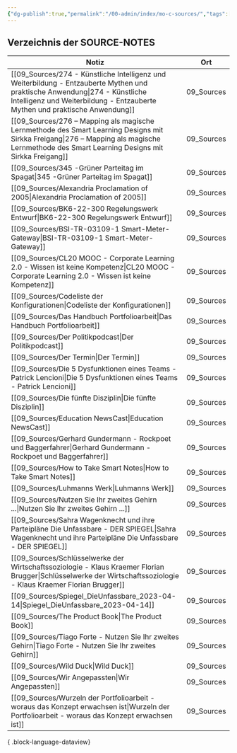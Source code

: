 ```yaml
---
{"dg-publish":true,"permalink":"/00-admin/index/mo-c-sources/","tags":["class/index"],"noteIcon":""}
---
```


 
## Verzeichnis der SOURCE-NOTES

| Notiz                                                                                                                                                                                                        | Ort        |
| ------------------------------------------------------------------------------------------------------------------------------------------------------------------------------------------------------------ | ---------- |
| [[09_Sources/274 - Künstliche Intelligenz und Weiterbildung - Entzauberte Mythen und praktische Anwendung\|274 - Künstliche Intelligenz und Weiterbildung - Entzauberte Mythen und praktische Anwendung]] | 09_Sources |
| [[09_Sources/276 – Mapping als magische Lernmethode des Smart Learning Designs mit Sirkka Freigang\|276 – Mapping als magische Lernmethode des Smart Learning Designs mit Sirkka Freigang]]               | 09_Sources |
| [[09_Sources/345 -Grüner Parteitag im Spagat\|345 -Grüner Parteitag im Spagat]]                                                                                                                           | 09_Sources |
| [[09_Sources/Alexandria Proclamation of 2005\|Alexandria Proclamation of 2005]]                                                                                                                           | 09_Sources |
| [[09_Sources/BK6-22-300 Regelungswerk Entwurf\|BK6-22-300 Regelungswerk Entwurf]]                                                                                                                         | 09_Sources |
| [[09_Sources/BSI-TR-03109-1 Smart-Meter-Gateway\|BSI-TR-03109-1 Smart-Meter-Gateway]]                                                                                                                     | 09_Sources |
| [[09_Sources/CL20 MOOC - Corporate Learning 2.0 - Wissen ist keine Kompetenz\|CL20 MOOC - Corporate Learning 2.0 - Wissen ist keine Kompetenz]]                                                           | 09_Sources |
| [[09_Sources/Codeliste der Konfigurationen\|Codeliste der Konfigurationen]]                                                                                                                               | 09_Sources |
| [[09_Sources/Das Handbuch Portfolioarbeit\|Das Handbuch Portfolioarbeit]]                                                                                                                                 | 09_Sources |
| [[09_Sources/Der Politikpodcast\|Der Politikpodcast]]                                                                                                                                                     | 09_Sources |
| [[09_Sources/Der Termin\|Der Termin]]                                                                                                                                                                     | 09_Sources |
| [[09_Sources/Die 5 Dysfunktionen eines Teams - Patrick Lencioni\|Die 5 Dysfunktionen eines Teams - Patrick Lencioni]]                                                                                     | 09_Sources |
| [[09_Sources/Die fünfte Disziplin\|Die fünfte Disziplin]]                                                                                                                                                 | 09_Sources |
| [[09_Sources/Education NewsCast\|Education NewsCast]]                                                                                                                                                     | 09_Sources |
| [[09_Sources/Gerhard Gundermann - Rockpoet und Baggerfahrer\|Gerhard Gundermann - Rockpoet und Baggerfahrer]]                                                                                             | 09_Sources |
| [[09_Sources/How to Take Smart Notes\|How to Take Smart Notes]]                                                                                                                                           | 09_Sources |
| [[09_Sources/Luhmanns Werk\|Luhmanns Werk]]                                                                                                                                                               | 09_Sources |
| [[09_Sources/Nutzen Sie Ihr zweites Gehirn ...\|Nutzen Sie Ihr zweites Gehirn ...]]                                                                                                                       | 09_Sources |
| [[09_Sources/Sahra Wagenknecht und ihre Parteipläne Die Unfassbare - DER SPIEGEL\|Sahra Wagenknecht und ihre Parteipläne Die Unfassbare - DER SPIEGEL]]                                                   | 09_Sources |
| [[09_Sources/Schlüsselwerke der Wirtschaftssoziologie - Klaus Kraemer Florian Brugger\|Schlüsselwerke der Wirtschaftssoziologie - Klaus Kraemer Florian Brugger]]                                         | 09_Sources |
| [[09_Sources/Spiegel_DieUnfassbare_2023-04-14\|Spiegel_DieUnfassbare_2023-04-14]]                                                                                                                         | 09_Sources |
| [[09_Sources/The Product Book\|The Product Book]]                                                                                                                                                         | 09_Sources |
| [[09_Sources/Tiago Forte - Nutzen Sie Ihr zweites Gehirn\|Tiago Forte - Nutzen Sie Ihr zweites Gehirn]]                                                                                                   | 09_Sources |
| [[09_Sources/Wild Duck\|Wild Duck]]                                                                                                                                                                       | 09_Sources |
| [[09_Sources/Wir Angepassten\|Wir Angepassten]]                                                                                                                                                           | 09_Sources |
| [[09_Sources/Wurzeln der Portfolioarbeit - woraus das Konzept erwachsen ist\|Wurzeln der Portfolioarbeit - woraus das Konzept erwachsen ist]]                                                             | 09_Sources |

{ .block-language-dataview}



